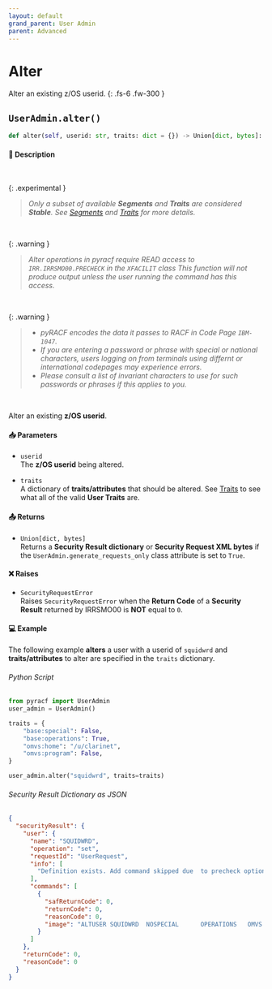 ```yaml
---
layout: default
grand_parent: User Admin
parent: Advanced
---
```


# Alter

Alter an existing z/OS userid.
{: .fs-6 .fw-300 }

## `UserAdmin.alter()`

```python
def alter(self, userid: str, traits: dict = {}) -> Union[dict, bytes]:
```

#### 📄 Description

&nbsp;

{: .experimental }
> _Only a subset of available **Segments** and **Traits** are considered **Stable**. See [Segments](../segments_traits_operators#segmetns) and [Traits](../segments_traits_operators#traits) for more details._

&nbsp;

{: .warning }
> _Alter operations in pyracf require READ access to `IRR.IRRSMO00.PRECHECK` in the `XFACILIT` class_
> _This function will not produce output unless the user running the command has this access._

&nbsp;

{: .warning }
> * _pyRACF encodes the data it passes to RACF in Code Page `IBM-1047`._
> * _If you are entering a password or phrase with special or national characters, users logging on from terminals using differnt or international codepages may experience errors._
> * _Please consult a list of invariant characters to use for such passwords or phrases if this applies to you._


&nbsp;

Alter an existing **z/OS userid**.

#### 📥 Parameters
* `userid`<br>
  The **z/OS userid** being altered.

* `traits`<br>
  A dictionary of **traits/attributes** that should be altered. See [Traits](../segments_traits_operators#traits) to see what all of the valid **User Traits** are.

#### 📤 Returns
* `Union[dict, bytes]`<br>
  Returns a **Security Result dictionary** or **Security Request XML bytes** if the `UserAdmin.generate_requests_only` class attribute is set to `True`.

#### ❌ Raises
* `SecurityRequestError`<br>
  Raises `SecurityRequestError` when the **Return Code** of a **Security Result** returned by IRRSMO00 is **NOT** equal to `0`.

#### 💻 Example

The following example **alters** a user with a userid of `squidwrd` and **traits/attributes** to alter are specified in the `traits` dictionary.


###### Python Script

```python
from pyracf import UserAdmin
user_admin = UserAdmin()

traits = {
    "base:special": False,
    "base:operations": True,
    "omvs:home": "/u/clarinet",
    "omvs:program": False,
}

user_admin.alter("squidwrd", traits=traits)
```

###### Security Result Dictionary as JSON
```json
{
  "securityResult": {
    "user": {
      "name": "SQUIDWRD",
      "operation": "set",
      "requestId": "UserRequest",
      "info": [
        "Definition exists. Add command skipped due  to precheck option"
      ],
      "commands": [
        {
          "safReturnCode": 0,
          "returnCode": 0,
          "reasonCode": 0,
          "image": "ALTUSER SQUIDWRD  NOSPECIAL      OPERATIONS   OMVS     (HOME        ('/u/clarinet') NOPROGRAM     )"
        }
      ]
    },
    "returnCode": 0,
    "reasonCode": 0
  }
}
```